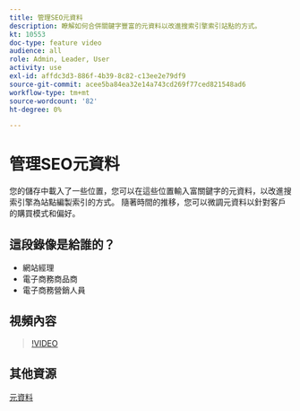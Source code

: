 ```yaml
---
title: 管理SEO元資料
description: 瞭解如何合併關鍵字豐富的元資料以改進搜索引擎索引站點的方式。
kt: 10553
doc-type: feature video
audience: all
role: Admin, Leader, User
activity: use
exl-id: affdc3d3-886f-4b39-8c82-c13ee2e79df9
source-git-commit: acee5ba84ea32e14a743cd269f77ced821548ad6
workflow-type: tm+mt
source-wordcount: '82'
ht-degree: 0%

---
```


# 管理SEO元資料

您的儲存中載入了一些位置，您可以在這些位置輸入富關鍵字的元資料，以改進搜索引擎為站點編製索引的方式。 隨著時間的推移，您可以微調元資料以針對客戶的購買模式和偏好。

## 這段錄像是給誰的？

- 網站經理
- 電子商務商品商
- 電子商務營銷人員

## 視頻內容

>[!VIDEO](https://video.tv.adobe.com/v/343750?quality=12&learn=on)

## 其他資源

[元資料](https://docs.magento.com/user-guide/marketing/meta-data.html)
